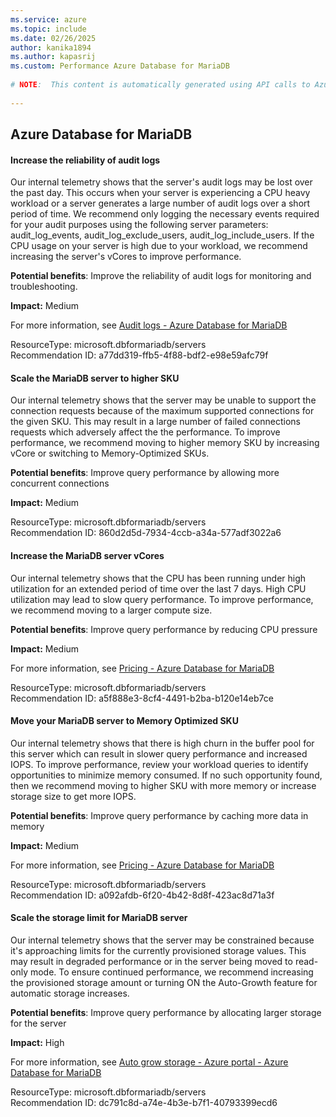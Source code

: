 ```yaml
---
ms.service: azure
ms.topic: include
ms.date: 02/26/2025
author: kanika1894
ms.author: kapasrij
ms.custom: Performance Azure Database for MariaDB
  
# NOTE:  This content is automatically generated using API calls to Azure. Any edits made on these files will be overwritten in the next run of the script. 
  
---
```

  
## Azure Database for MariaDB  
  
<!--a77dd319-ffb5-4f88-bdf2-e98e59afc79f_begin-->

#### Increase the reliability of audit logs  
  
Our internal telemetry shows that the server's audit logs may be lost over the past day. This occurs when your server is experiencing a CPU heavy workload or a server generates a large number of audit logs over a short period of time. We recommend only logging the necessary events required for your audit purposes using the following server parameters: audit_log_events, audit_log_exclude_users, audit_log_include_users. If the CPU usage on your server is high due to your workload, we recommend increasing the server's vCores to improve performance.  
  
**Potential benefits**: Improve the reliability of audit logs for monitoring and troubleshooting.  

**Impact:** Medium
  
For more information, see [Audit logs - Azure Database for MariaDB](https://aka.ms/mariadb-audit-logs)  

ResourceType: microsoft.dbformariadb/servers  
Recommendation ID: a77dd319-ffb5-4f88-bdf2-e98e59afc79f  


<!--a77dd319-ffb5-4f88-bdf2-e98e59afc79f_end-->

<!--860d2d5d-7934-4ccb-a34a-577adf3022a6_begin-->

#### Scale the MariaDB server to higher SKU  
  
Our internal telemetry shows that the server may be unable to support the connection requests because of the maximum supported connections for the given SKU. This may result in a large number of failed connections requests which adversely affect the the performance. To improve performance, we recommend moving to higher memory SKU by increasing vCore or switching to Memory-Optimized SKUs.  
  
**Potential benefits**: Improve query performance by allowing more concurrent connections  

**Impact:** Medium
  
  

ResourceType: microsoft.dbformariadb/servers  
Recommendation ID: 860d2d5d-7934-4ccb-a34a-577adf3022a6  


<!--860d2d5d-7934-4ccb-a34a-577adf3022a6_end-->

<!--a5f888e3-8cf4-4491-b2ba-b120e14eb7ce_begin-->

#### Increase the MariaDB server vCores  
  
Our internal telemetry shows that the CPU has been running under high utilization for an extended period of time over the last 7 days. High CPU utilization may lead to slow query performance. To improve performance, we recommend moving to a larger compute size.  
  
**Potential benefits**: Improve query performance by reducing CPU pressure  

**Impact:** Medium
  
For more information, see [Pricing - Azure Database for MariaDB](https://aka.ms/mariadbpricing)  

ResourceType: microsoft.dbformariadb/servers  
Recommendation ID: a5f888e3-8cf4-4491-b2ba-b120e14eb7ce  


<!--a5f888e3-8cf4-4491-b2ba-b120e14eb7ce_end-->

<!--a092afdb-6f20-4b42-8d8f-423ac8d71a3f_begin-->

#### Move your MariaDB server to Memory Optimized SKU  
  
Our internal telemetry shows that there is high churn in the buffer pool for this server which can result in slower query performance and increased IOPS. To improve performance, review your workload queries to identify opportunities to minimize memory consumed. If no such opportunity found, then we recommend moving to higher SKU with more memory or increase storage size to get more IOPS.  
  
**Potential benefits**: Improve query performance by caching more data in memory  

**Impact:** Medium
  
For more information, see [Pricing - Azure Database for MariaDB](https://aka.ms/mariadbpricing)  

ResourceType: microsoft.dbformariadb/servers  
Recommendation ID: a092afdb-6f20-4b42-8d8f-423ac8d71a3f  


<!--a092afdb-6f20-4b42-8d8f-423ac8d71a3f_end-->

<!--dc791c8d-a74e-4b3e-b7f1-40793399ecd6_begin-->

#### Scale the storage limit for MariaDB server  
  
Our internal telemetry shows that the server may be constrained because it's approaching limits for the currently provisioned storage values. This may result in degraded performance or in the server being moved to read-only mode. To ensure continued performance, we recommend increasing the provisioned storage amount or turning ON the Auto-Growth feature for automatic storage increases.  
  
**Potential benefits**: Improve query performance by allocating larger storage for the server  

**Impact:** High
  
For more information, see [Auto grow storage - Azure portal - Azure Database for MariaDB](https://aka.ms/mariadbstoragelimits)  

ResourceType: microsoft.dbformariadb/servers  
Recommendation ID: dc791c8d-a74e-4b3e-b7f1-40793399ecd6  


<!--dc791c8d-a74e-4b3e-b7f1-40793399ecd6_end-->

<!--articleBody-->
